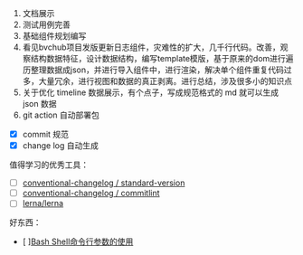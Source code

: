 1. 文档展示
2. 测试用例完善
3. 基础组件规划编写
4. 看见bvchub项目发版更新日志组件，灾难性的扩大，几千行代码。改善，观察结构数据特征，设计数据结构，编写template模版，基于原来的dom进行遍历整理数据成json，并进行导入组件中，进行渲染，解决单个组件重复代码过多，大量冗余，进行视图和数据的真正剥离。进行总结，涉及很多小的知识点
5. 关于优化 timeline 数据展示，有个点子，写成规范格式的 md 就可以生成 json 数据
6. git action 自动部署包
- [x] commit 规范
- [x] change log 自动生成

值得学习的优秀工具：
- [ ] [conventional-changelog / standard-version](https://github.com/conventional-changelog/standard-version)
- [ ] [conventional-changelog / commitlint](https://github.com/conventional-changelog/commitlint)
- [ ] [lerna/lerna](https://github.com/lerna/lerna)

好东西：
- [ ][Bash Shell命令行参数的使用](https://blog.csdn.net/geoffreychan/article/details/77823505)